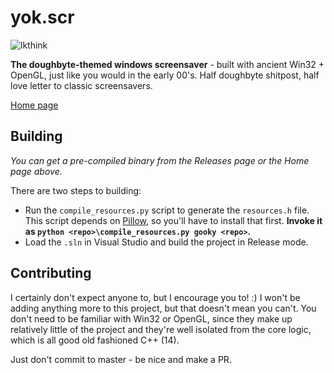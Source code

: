 # yok.scr

![lkthink](https://user-images.githubusercontent.com/50504215/211129980-9516e63c-790a-484f-8fb8-3f9fa38f69cb.png)

**The doughbyte-themed windows screensaver** - built with ancient Win32 + OpenGL, just like you would in the early 00's. Half doughbyte shitpost, half love letter to classic screensavers.

[Home page](https://doughbyte.com/aut/yokscr)

## Building

_You can get a pre-compiled binary from the Releases page or the Home page above._

There are two steps to building:
* Run the `compile_resources.py` script to generate the `resources.h` file. This script depends on [Pillow](https://pillow.readthedocs.io/en/stable/installation.html), so you'll have to install that first. **Invoke it as `python <repo>\compile_resources.py gooky <repo>`.**
* Load the `.sln` in Visual Studio and build the project in Release mode.

## Contributing

I certainly don't expect anyone to, but I encourage you to! :)
I won't be adding anything more to this project, but that doesn't mean you can't. You don't need to be familiar with Win32 or OpenGL, since they make up relatively little of the project and they're well isolated from the core logic, which is all good old fashioned C++ (14).

Just don't commit to master - be nice and make a PR.
